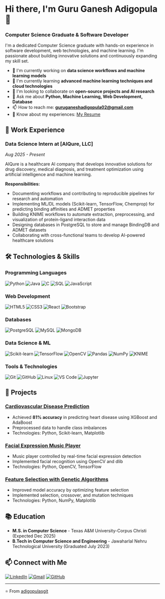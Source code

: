 
<!--
**adigopulasgit/adigopulasgit** is a ✨ _special_ ✨ repository because its `README.md` (this file) appears on your GitHub profile.

Here are some ideas to get you started:

- 🔭 I’m currently working on ...
- 🌱 I’m currently learning ...
- 👯 I’m looking to collaborate on ...
- 🤔 I’m looking for help with ...
- 💬 Ask me about ...
- 📫 How to reach me: ...
- 😄 Pronouns: ...
- ⚡ Fun fact: ...
-->
# Hi there, I'm Guru Ganesh Adigopula 👋

### Computer Science Graduate & Software Developer

I'm a dedicated Computer Science graduate with hands-on experience in software development, web technologies, and machine learning. I'm passionate about building innovative solutions and continuously expanding my skill set.

- 🔭 I'm currently working on **data science workflows and machine learning models**
- 🌱 I'm currently learning **advanced machine learning techniques and cloud technologies**
- 👯 I'm looking to collaborate on **open-source projects and AI research**
- 💬 Ask me about **Python, Machine Learning, Web Development, Database**
- 📫 How to reach me: **guruganeshadigopula02@gmail.com**
- 📄 Know about my experiences: [My Resume](https://docs.google.com/document/d/1aYxIAS7MB4wGc7TeJ-yKFpHaym2Q0Q7V/edit?tab=t.0)


## 💼 Work Experience

### **Data Science Intern** at [AIQure, LLC]
*Aug 2025 - Present*

AIQure is a healthcare AI company that develops innovative solutions for drug discovery, medical diagnosis, and treatment optimization using artificial intelligence and machine learning.

**Responsibilities:**
- Documenting workflows and contributing to reproducible pipelines for research and automation
- Implementing ML/DL models (Scikit-learn, TensorFlow, Chemprop) for predicting binding affinities and ADMET properties
- Building KNIME workflows to automate extraction, preprocessing, and visualization of protein-ligand interaction data
- Designing databases in PostgreSQL to store and manage BindingDB and ADMET datasets
- Collaborating with cross-functional teams to develop AI-powered healthcare solutions


## 🛠️ Technologies & Skills

### Programming Languages
![Python](https://img.shields.io/badge/Python-3776AB?style=for-the-badge&logo=python&logoColor=white)
![Java](https://img.shields.io/badge/Java-ED8B00?style=for-the-badge&logo=openjdk&logoColor=white)
![C](https://img.shields.io/badge/C-00599C?style=for-the-badge&logo=c&logoColor=white)
![SQL](https://img.shields.io/badge/SQL-4479A1?style=for-the-badge&logo=sql&logoColor=white)
![JavaScript](https://img.shields.io/badge/JavaScript-F7DF1E?style=for-the-badge&logo=javascript&logoColor=black)

### Web Development
![HTML5](https://img.shields.io/badge/HTML5-E34F26?style=for-the-badge&logo=html5&logoColor=white)
![CSS3](https://img.shields.io/badge/CSS3-1572B6?style=for-the-badge&logo=css3&logoColor=white)
![React](https://img.shields.io/badge/React-20232A?style=for-the-badge&logo=react&logoColor=61DAFB)
![Bootstrap](https://img.shields.io/badge/Bootstrap-7952B3?style=for-the-badge&logo=bootstrap&logoColor=white)

### Databases
![PostgreSQL](https://img.shields.io/badge/PostgreSQL-4169E1?style=for-the-badge&logo=postgresql&logoColor=white)
![MySQL](https://img.shields.io/badge/MySQL-4479A1?style=for-the-badge&logo=mysql&logoColor=white)
![MongoDB](https://img.shields.io/badge/MongoDB-47A248?style=for-the-badge&logo=mongodb&logoColor=white)

### Data Science & ML
![Scikit-learn](https://img.shields.io/badge/Scikit--learn-F7931E?style=for-the-badge&logo=scikit-learn&logoColor=white)
![TensorFlow](https://img.shields.io/badge/TensorFlow-FF6F00?style=for-the-badge&logo=tensorflow&logoColor=white)
![OpenCV](https://img.shields.io/badge/OpenCV-5C3EE8?style=for-the-badge&logo=opencv&logoColor=white)
![Pandas](https://img.shields.io/badge/Pandas-150458?style=for-the-badge&logo=pandas&logoColor=white)
![NumPy](https://img.shields.io/badge/NumPy-013243?style=for-the-badge&logo=numpy&logoColor=white)
![KNIME](https://img.shields.io/badge/KNIME-00A0DE?style=for-the-badge)

### Tools & Technologies
![Git](https://img.shields.io/badge/Git-F05032?style=for-the-badge&logo=git&logoColor=white)
![GitHub](https://img.shields.io/badge/GitHub-100000?style=for-the-badge&logo=github&logoColor=white)
![Linux](https://img.shields.io/badge/Linux-FCC624?style=for-the-badge&logo=linux&logoColor=black)
![VS Code](https://img.shields.io/badge/VS_Code-007ACC?style=for-the-badge&logo=visual-studio-code&logoColor=white)
![Jupyter](https://img.shields.io/badge/Jupyter-F37626?style=for-the-badge&logo=jupyter&logoColor=white)

## 🚀 Projects

### [Cardiovascular Disease Prediction](https://github.com/adigopulasgit/cardiovascular-prediction)
- Achieved **81% accuracy** in predicting heart disease using XGBoost and AdaBoost
- Preprocessed data to handle class imbalances
- Technologies: Python, Scikit-learn, Matplotlib

### [Facial Expression Music Player](https://github.com/adigopulasgit/facial-music-player)
- Music player controlled by real-time facial expression detection
- Implemented facial recognition using OpenCV and dlib
- Technologies: Python, OpenCV, TensorFlow

### [Feature Selection with Genetic Algorithms](https://github.com/adigopulasgit/feature-selection-ga)
- Improved model accuracy by optimizing feature selection
- Implemented selection, crossover, and mutation techniques
- Technologies: Python, NumPy, Matplotlib

## 📚 Education

- **M.S. in Computer Science** - Texas A&M University-Corpus Christi (Expected Dec 2025)
- **B.Tech in Computer Science and Engineering** - Jawaharlal Nehru Technological University (Graduated July 2023)

## 📫 Connect with Me

[![LinkedIn](https://img.shields.io/badge/LinkedIn-0077B5?style=for-the-badge&logo=linkedin&logoColor=white)](https://www.linkedin.com/in/guru-ganesh-adigopula-083805211/)
[![Gmail](https://img.shields.io/badge/Gmail-D14836?style=for-the-badge&logo=gmail&logoColor=white)](mailto:guruganeshadigopula02@gmail.com)
[![GitHub](https://img.shields.io/badge/GitHub-100000?style=for-the-badge&logo=github&logoColor=white)](https://github.com/adigopulasgit)

---

⭐️ From [adigopulasgit](https://github.com/adigopulasgit)
